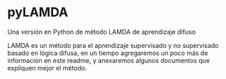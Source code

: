pyLAMDA
=======

Una versión en Python de método LAMDA de aprendizaje difuso

LAMDA es un método para el aprendizaje supervisado y no supervisado 
basado en lógica difusa, en un tiempo agregaremos un poco más
de información en este readme, y anexaremos algunos documentos que 
expliquen mejor el método.
